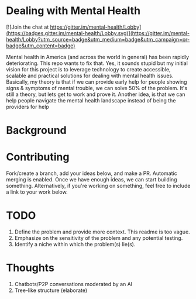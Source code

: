 # Dealing with Mental Health

[![Join the chat at https://gitter.im/mental-health/Lobby](https://badges.gitter.im/mental-health/Lobby.svg)](https://gitter.im/mental-health/Lobby?utm_source=badge&utm_medium=badge&utm_campaign=pr-badge&utm_content=badge)

Mental health in America (and across the world in general) has been rapidly deteriorating. This repo wants to fix that. Yes, it sounds stupid but my initial vision for this project is to leverage technology to create accessible, scalable and practical solutions for dealing with mental health issues. Basically, my theory is that if we can provide early help for people showing signs & symptoms of mental trouble, we can solve 50% of the problem. It's still a theory, but lets get to work and prove it. Another idea, is that we can help people navigate the mental health landscape instead of being the providers for help

# Background


# Contributing 
Fork/create a branch, add your ideas below, and make a PR. Automatic merging is enabled. Once we have enough ideas, we can start building something. Alternatively, if you're working on something, feel free to include a link to your work below. 

# TODO
1. Define the problem and provide more context. This readme is too vague. 
2. Emphasize on the sensitivity of the problem and any potential testing. 
3. Identify a niche within which the problem(s) lie(s). 

# Thoughts
1. Chatbots/P2P conversations moderated by an AI 
2. Tree-like structure (elaborate)
